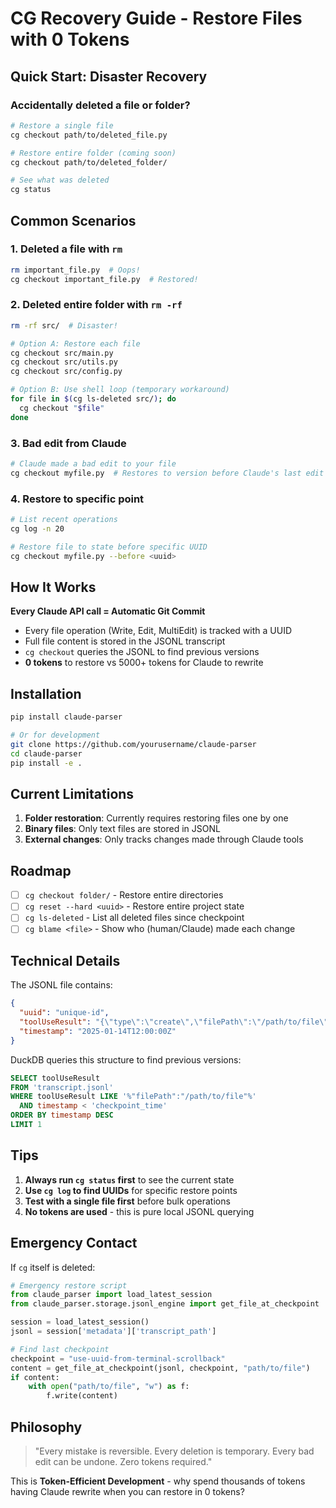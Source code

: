 # CG Recovery Guide - Restore Files with 0 Tokens

## Quick Start: Disaster Recovery

### Accidentally deleted a file or folder?

```bash
# Restore a single file
cg checkout path/to/deleted_file.py

# Restore entire folder (coming soon)
cg checkout path/to/deleted_folder/

# See what was deleted
cg status
```

## Common Scenarios

### 1. Deleted a file with `rm`
```bash
rm important_file.py  # Oops!
cg checkout important_file.py  # Restored!
```

### 2. Deleted entire folder with `rm -rf`
```bash
rm -rf src/  # Disaster!

# Option A: Restore each file
cg checkout src/main.py
cg checkout src/utils.py
cg checkout src/config.py

# Option B: Use shell loop (temporary workaround)
for file in $(cg ls-deleted src/); do
  cg checkout "$file"
done
```

### 3. Bad edit from Claude
```bash
# Claude made a bad edit to your file
cg checkout myfile.py  # Restores to version before Claude's last edit
```

### 4. Restore to specific point
```bash
# List recent operations
cg log -n 20

# Restore file to state before specific UUID
cg checkout myfile.py --before <uuid>
```

## How It Works

**Every Claude API call = Automatic Git Commit**

- Every file operation (Write, Edit, MultiEdit) is tracked with a UUID
- Full file content is stored in the JSONL transcript
- `cg checkout` queries the JSONL to find previous versions
- **0 tokens** to restore vs 5000+ tokens for Claude to rewrite

## Installation

```bash
pip install claude-parser

# Or for development
git clone https://github.com/yourusername/claude-parser
cd claude-parser
pip install -e .
```

## Current Limitations

1. **Folder restoration**: Currently requires restoring files one by one
2. **Binary files**: Only text files are stored in JSONL
3. **External changes**: Only tracks changes made through Claude tools

## Roadmap

- [ ] `cg checkout folder/` - Restore entire directories
- [ ] `cg reset --hard <uuid>` - Restore entire project state
- [ ] `cg ls-deleted` - List all deleted files since checkpoint
- [ ] `cg blame <file>` - Show who (human/Claude) made each change

## Technical Details

The JSONL file contains:
```json
{
  "uuid": "unique-id",
  "toolUseResult": "{\"type\":\"create\",\"filePath\":\"/path/to/file\",\"content\":\"full file content\"}",
  "timestamp": "2025-01-14T12:00:00Z"
}
```

DuckDB queries this structure to find previous versions:
```sql
SELECT toolUseResult
FROM 'transcript.jsonl'
WHERE toolUseResult LIKE '%"filePath":"/path/to/file"%'
  AND timestamp < 'checkpoint_time'
ORDER BY timestamp DESC
LIMIT 1
```

## Tips

1. **Always run `cg status` first** to see the current state
2. **Use `cg log` to find UUIDs** for specific restore points
3. **Test with a single file first** before bulk operations
4. **No tokens are used** - this is pure local JSONL querying

## Emergency Contact

If `cg` itself is deleted:
```python
# Emergency restore script
from claude_parser import load_latest_session
from claude_parser.storage.jsonl_engine import get_file_at_checkpoint

session = load_latest_session()
jsonl = session['metadata']['transcript_path']

# Find last checkpoint
checkpoint = "use-uuid-from-terminal-scrollback"
content = get_file_at_checkpoint(jsonl, checkpoint, "path/to/file")
if content:
    with open("path/to/file", "w") as f:
        f.write(content)
```

## Philosophy

> "Every mistake is reversible. Every deletion is temporary. Every bad edit can be undone. Zero tokens required."

This is **Token-Efficient Development** - why spend thousands of tokens having Claude rewrite when you can restore in 0 tokens?